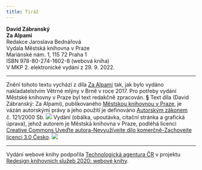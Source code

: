 ```yaml
---
title: Tiráž
---
```


**David Zábranský    
Za Alpami**  
Redakce Jaroslava Bednářová  
Vydala Městská knihovna v Praze  
Mariánské nám. 1, 115 72 Praha 1  
ISBN 978-80-274-1602-8 (webová kniha)  
V MKP 2. elektronické vydání z 29. 9. 2022.

***

Znění tohoto textu vychází z díla [Za Alpami](https://search.mlp.cz/cz/titul/za-alpami/4382359/#book-content) tak, jak bylo vydáno nakladatelstvím Větrné mlýny v Brně v roce 2017. Pro potřeby vydání Městské knihovny v Praze byl text redakčně zpracován.
**§**
Text díla (David Zábranský: Za Alpami), publikovaného [Městskou knihovnou v Praze](https://www.mlp.cz/cz/), je vázán autorskými právy a jeho použití je definováno [Autorským zákonem](https://www.mkcr.cz/predpisy-zakonu-709.html) č. 121/2000 Sb.
![](../Images/image001.jpg)
Vydání (obálka, upoutávka, citační stránka a grafická úprava), jehož autorem je Městská knihovna v Praze, podléhá licenci [Creative Commons Uveďte autora-Nevyužívejte dílo komerčně-Zachovejte licenci 3.0 Česko](https://creativecommons.org/licenses/by-nc-sa/3.0/cz/).
![](../Images/image002.jpg)

***

Vydání webové knihy podpořila [Technologická agentura ČR](https://www.tacr.cz/) v projektu [Redesign knihovních služeb 2020: webové knihy](https://starfos.tacr.cz/cs/project/TL04000391).